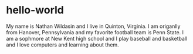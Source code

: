 # hello-world
 My name is Nathan Wildasin and I live in Quinton, Virginia. I am origanlly from Hanover, Pennsylvania and my favorite football team is Penn State. I am a sophmore at New Kent high school and I play baseball and basketball and I love computers and learning about them.
